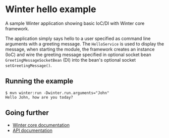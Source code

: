 [winter-root-doc]: https://github.com/winterframework-io/winter/blob/master/doc/reference-guide.md
[winter-javadoc]: https://winterframework.io/docs/release/api/index.html

# Winter hello example

A sample Winter application showing basic IoC/DI with Winter core framework.

The application simply says hello to a user specified as command line arguments with a greeting message. The `HelloService` is used to display the message, when starting the module, the framework creates an instance (IoC) and wire the greeting message specified in optional socket bean `GreetingMessageSocketBean` (DI) into the bean's optional socket `setGreetingMessage()`.

## Running the example

```plaintext
$ mvn winter:run -Dwinter.run.arguments="John"
Hello John, how are you today?
```

## Going further

- [Winter core documentation][winter-root-doc]
- [API documentation][winter-javadoc]
